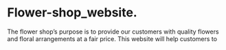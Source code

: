 # Flower-shop_website.
The flower shop’s purpose is to provide our customers with quality flowers and floral arrangements at a fair price.
This website will help customers to
